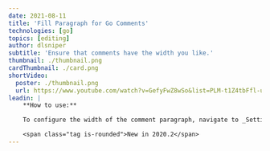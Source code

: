 ```yaml
---
date: 2021-08-11
title: 'Fill Paragraph for Go Comments'
technologies: [go]
topics: [editing]
author: dlsniper
subtitle: 'Ensure that comments have the width you like.'
thumbnail: ./thumbnail.png
cardThumbnail: ./card.png
shortVideo:
  poster: ./thumbnail.png
  url: https://www.youtube.com/watch?v=GefyFwZ8wSo&list=PLM-t1Z4tbFfl-umlMg_ND7gW9rGjTDzKt&index=28
leadin: |
    **How to use:**

    To configure the width of the comment paragraph, navigate to _Settings/Preferences | Editor | Code Style | Go | Other | Fill paragraph width_. After that, invoke the _Show Context Action_ via _Alt-Enter on Windows/Linux_ or _⌥ + Enter on macOS_, and choose the **Fill paragraph** action.

    <span class="tag is-rounded">New in 2020.2</span>
---
```

